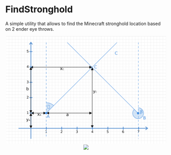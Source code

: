 # FindStronghold

A simple utility that allows to find the Minecraft stronghold location based on 2 ender eye throws.
<p align="center">
<img src="ReadmeResource/diagram.png" width="500">
<img src="https://latex.codecogs.com/gif.latex?tan(\alpha&space;)&space;=&space;\frac{a}{b}">
</p>
